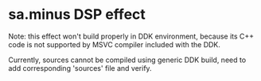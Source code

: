 sa.minus DSP effect
===============

Note: this effect won't build properly in DDK environment, because its C++ code is not supported by MSVC compiler included with the DDK.

Currently, sources cannot be compiled using generic DDK build, need to add corresponding 'sources' file and verify.

